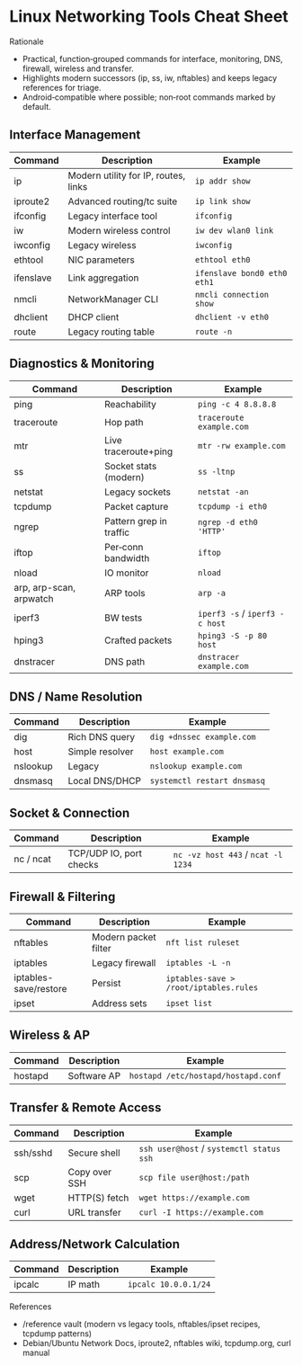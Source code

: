 # Linux Networking Tools Cheat Sheet

Rationale
- Practical, function‑grouped commands for interface, monitoring, DNS, firewall, wireless and transfer.
- Highlights modern successors (ip, ss, iw, nftables) and keeps legacy references for triage.
- Android‑compatible where possible; non‑root commands marked by default.

## Interface Management
| Command  | Description | Example |
|---|---|---|
| ip | Modern utility for IP, routes, links | `ip addr show` |
| iproute2 | Advanced routing/tc suite | `ip link show` |
| ifconfig | Legacy interface tool | `ifconfig` |
| iw | Modern wireless control | `iw dev wlan0 link` |
| iwconfig | Legacy wireless | `iwconfig` |
| ethtool | NIC parameters | `ethtool eth0` |
| ifenslave | Link aggregation | `ifenslave bond0 eth0 eth1` |
| nmcli | NetworkManager CLI | `nmcli connection show` |
| dhclient | DHCP client | `dhclient -v eth0` |
| route | Legacy routing table | `route -n` |

## Diagnostics & Monitoring
| Command  | Description | Example |
|---|---|---|
| ping | Reachability | `ping -c 4 8.8.8.8` |
| traceroute | Hop path | `traceroute example.com` |
| mtr | Live traceroute+ping | `mtr -rw example.com` |
| ss | Socket stats (modern) | `ss -ltnp` |
| netstat | Legacy sockets | `netstat -an` |
| tcpdump | Packet capture | `tcpdump -i eth0` |
| ngrep | Pattern grep in traffic | `ngrep -d eth0 'HTTP'` |
| iftop | Per‑conn bandwidth | `iftop` |
| nload | IO monitor | `nload` |
| arp, arp-scan, arpwatch | ARP tools | `arp -a` |
| iperf3 | BW tests | `iperf3 -s` / `iperf3 -c host` |
| hping3 | Crafted packets | `hping3 -S -p 80 host` |
| dnstracer | DNS path | `dnstracer example.com` |

## DNS / Name Resolution
| Command  | Description | Example |
|---|---|---|
| dig | Rich DNS query | `dig +dnssec example.com` |
| host | Simple resolver | `host example.com` |
| nslookup | Legacy | `nslookup example.com` |
| dnsmasq | Local DNS/DHCP | `systemctl restart dnsmasq` |

## Socket & Connection
| Command | Description | Example |
|---|---|---|
| nc / ncat | TCP/UDP IO, port checks | `nc -vz host 443` / `ncat -l 1234` |

## Firewall & Filtering
| Command | Description | Example |
|---|---|---|
| nftables | Modern packet filter | `nft list ruleset` |
| iptables | Legacy firewall | `iptables -L -n` |
| iptables-save/restore | Persist | `iptables-save > /root/iptables.rules` |
| ipset | Address sets | `ipset list` |

## Wireless & AP
| Command | Description | Example |
|---|---|---|
| hostapd | Software AP | `hostapd /etc/hostapd/hostapd.conf` |

## Transfer & Remote Access
| Command | Description | Example |
|---|---|---|
| ssh/sshd | Secure shell | `ssh user@host` / `systemctl status ssh` |
| scp | Copy over SSH | `scp file user@host:/path` |
| wget | HTTP(S) fetch | `wget https://example.com` |
| curl | URL transfer | `curl -I https://example.com` |

## Address/Network Calculation
| Command | Description | Example |
|---|---|---|
| ipcalc | IP math | `ipcalc 10.0.0.1/24` |

References
- /reference vault (modern vs legacy tools, nftables/ipset recipes, tcpdump patterns)
- Debian/Ubuntu Network Docs, iproute2, nftables wiki, tcpdump.org, curl manual